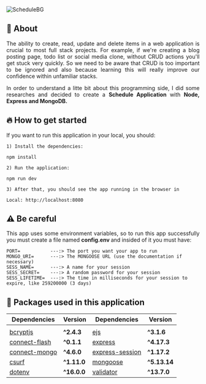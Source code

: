 ![ScheduleBG](https://user-images.githubusercontent.com/70289115/161655243-15a8fee3-26cd-485d-a2de-0f11c2de2167.png)

## 📖 About

<p align="justify"> The ability to create, read, update and delete items in a web application is crucial to most full stack projects. For example, if we're creating a blog posting page, todo list or social media clone, without CRUD actions you'll get stuck very quickly. So we need to be aware that CRUD is too important to be ignored and also because learning this will really improve our confidence within unfamiliar stacks. </p>

<p align="justify"> In order to understand a litte bit about this programming side, I did some researches and decided to create a <b>Schedule Application</b> with <b>Node, Express and MongoDB.</b> </p>


## 🔥 How to get started

<p align="justify"> If you want to run this application in your local, you should:</p>

```1) Install the dependencies:```
```
npm install
```

```2) Run the application:```
```
npm run dev
```

```3) After that, you should see the app running in the browser in```
```
Local: http://localhost:8080
```


## ⚠️ Be careful

<p align="justify"> This app uses some environment variables, so to run this app successfully you must create a file named <b> config.env </b> and insided of it you must have: </p>

```
PORT=           ---:> The port you want your app to run
MONGO_URI=      ---:> The MONGOOSE URL (use the documentation if necessary) 
SESS_NAME=      ---:> A name for your session
SESS_SECRET=    ---:> A random password for your session
SESS_LIFETIME=  ---:> The time in milliseconds for your session to expire, like 259200000 (3 days) 
```


## 🎯 Packages used in this application

| Dependencies | Version | Dependencies  |Version | 
|--|--|--|--| 
|  |  |  |  | 
| <b> <a  href='https://www.npmjs.com/package/bcryptjs'  target='_blank'> </b> bcryptjs </a> | <b> ^2.4.3 </b> | <b> <a  href='https://www.npmjs.com/package/ejs'  target='_blank'> </b> ejs </a> | <b> ^3.1.6 </b> |
| <b> <a  href='https://www.npmjs.com/package/connect-flash'  target='_blank'> </b> connect-flash </a> | <b> ^0.1.1 </b> | <b> <a  href='https://www.npmjs.com/package/express'  target='_blank'> </b> express </a> | <b> ^4.17.3 </b> |
| <b> <a  href='https://www.npmjs.com/package/connect-mongo'  target='_blank'> </b> connect-mongo </a> | <b> ^4.6.0 </b> | <b> <a  href='https://www.npmjs.com/package/express-session'  target='_blank'> </b> express-session </a> | <b> ^1.17.2 </b> |
| <b> <a  href='https://www.npmjs.com/package/csurf'  target='_blank'> </b> csurf </a> | <b> ^1.11.0 </b> | <b> <a  href='https://www.npmjs.com/package/mongoose'  target='_blank'> </b> mongoose </a> | <b> ^5.13.14 </b> |
| <b> <a  href='https://www.npmjs.com/package/dotenv'  target='_blank'> </b> dotenv </a> | <b> ^16.0.0 </b> | <b> <a  href='https://www.npmjs.com/package/validator'  target='_blank'> </b> validator </a> | <b> ^13.7.0 </b> |